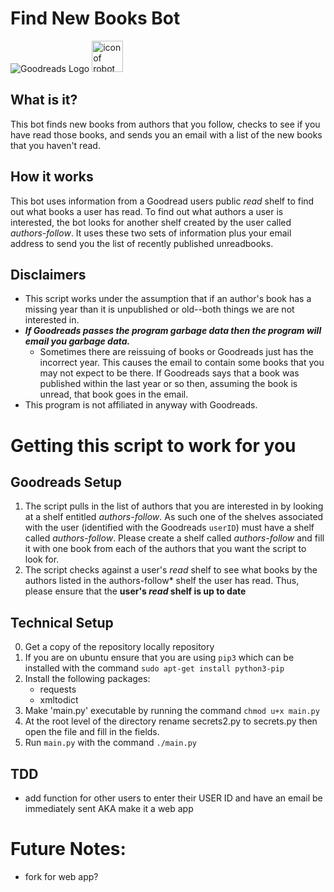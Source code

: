 # Find New Books Bot

![Goodreads Logo](http://s.gr-assets.com/assets/icons/goodreads_icon_50x50-823139ec9dc84278d3863007486ae0ac.png)  <img src="https://cdn3.iconfinder.com/data/icons/avatars-9/145/Avatar_Robot-512.png" alt="icon of robot" width="50" height="50">


## What is it?
This bot finds new books from authors that you follow, checks to see if you have read those books, and sends you an email with a list of the new books that you haven't read.

## How it works
This bot uses information from a Goodread users public *read* shelf to find out what books a user has read. To find out what authors a user is interested, the bot looks for another shelf created by the user called *authors-follow*. It uses these two sets of information plus your email address to send you the list of recently published unreadbooks. 

## Disclaimers
- This script works under the assumption that if an author's book has a missing year than it is unpublished or old--both things we are not interested in.
- ***If Goodreads passes the program garbage data then the program will email you garbage data.***
    - Sometimes there are reissuing of books or Goodreads just has the incorrect year. This causes the email to contain some books that you may not expect to be there. If Goodreads says that a book was published within the last year or so then, assuming the book is unread, that book goes in the email.   
- This program is not affiliated in anyway with Goodreads.

# Getting this script to work for you

## Goodreads Setup
1. The script pulls in the list of authors that you are interested in by looking at a shelf entitled *authors-follow*. As such one of the shelves associated with the user (identified with the Goodreads `userID`) must have a shelf called *authors-follow*. Please create a shelf called *authors-follow* and fill it with one book from each of the authors that you want the script to look for.  
2. The script checks against a user's *read* shelf to see what books by the authors listed in the authors-follow* shelf the user has read. Thus, please ensure that the **user's *read* shelf is up to date**

## Technical Setup
0. Get a copy of the repository locally repository
1. If you are on ubuntu ensure that you are using `pip3` which can be installed with the command `sudo apt-get install python3-pip`
2. Install the following packages:
    - requests
    - xmltodict
3. Make 'main.py' executable by running the command `chmod u+x main.py`
4. At the root level of the directory rename secrets2.py to secrets.py then open the file and fill in the fields.
5. Run `main.py` with the command `./main.py`

## TDD
- add function for other users to enter their USER ID and have an email be immediately sent AKA make it a web app

# Future Notes:
- fork for web app?
